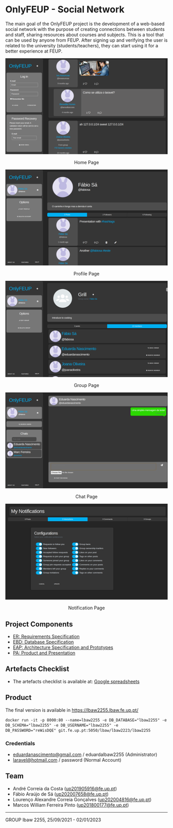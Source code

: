 # OnlyFEUP - Social Network

The main goal of the OnlyFEUP project is the development of a web-based social network with the purpose of creating connections between students and staff, sharing resources about courses and subjects. This is a tool that can be used by anyone from FEUP. After signing up and verifying the user is related to the university (students/teachers), they can start using it for a better experience at FEUP.

![Home page](../Images/Homepage.png)
<p align="center">Home Page</p>

![Profil epage](../Images/Profilepage.png)
<p align="center">Profile Page</p>

![Group page](../Images/Grouppage.png)
<p align="center">Group Page</p>

![Chat page](../Images/Chatpage.png)
<p align="center">Chat Page</p>

![Notification page](../Images/Notificationpage.png)
<p align="center">Notification Page</p>

## Project Components

* [ER: Requirements Specification](/Wiki/er.md)
* [EBD: Database Specification](/Wiki/edb.md)
* [EAP: Architecture Specification and Prototypes](/Wiki/eap.md)
* [PA: Product and Presentation](/Wiki/pa.md)

## Artefacts Checklist

* The artefacts checklist is available at: [Google spreadsheets](https://docs.google.com/spreadsheets/d/14yszoHqUxl4diFyuA2qboFUxkXF26WCMqOoagh-Nhik/edit#gid=537406521)

## Product

The final version is available in https://lbaw2255.lbaw.fe.up.pt/

```code
docker run -it -p 8000:80 --name=lbaw2255 -e DB_DATABASE="lbaw2255" -e DB_SCHEMA="lbaw2255" -e DB_USERNAME="lbaw2255" -e DB_PASSWORD="reWisDQE" git.fe.up.pt:5050/lbaw/lbaw2223/lbaw2255
```

### Credentials

- eduardanascimento@gmail.com / eduardalbaw2255 (Administrator)
- laravel@hotmail.com / password (Normal Account)

## Team

* André Correia da Costa (up201905916@fe.up.pt)
* Fábio Araújo de Sá (up202007658@fe.up.pt)
* Lourenço Alexandre Correia Gonçalves (up202004816@fe.up.pt)
* Marcos William Ferreira Pinto (up201800177@fe.up.pt)

---

GROUP lbaw 2255, 25/09/2021 - 02/01/2023
